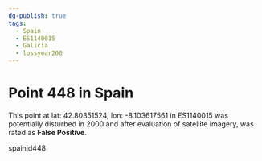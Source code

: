 ```yaml
---
dg-publish: true
tags:
  - Spain
  - ES1140015
  - Galicia
  - lossyear200
---
```


# Point 448 in Spain

This point at lat: 42.80351524, lon: -8.103617561 in ES1140015 was potentially disturbed in 2000 and after evaluation of satellite imagery, was rated as **False Positive**.



spainid448